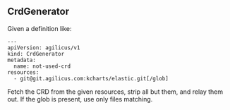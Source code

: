 ## CrdGenerator

Given a definition like:
```
---
apiVersion: agilicus/v1
kind: CrdGenerator
metadata:
  name: not-used-crd
resources: 
  - git@git.agilicus.com:kcharts/elastic.git[/glob]
```

Fetch the CRD from the given resources, strip all but them, and relay them out.
If the glob is present, use only files matching.
